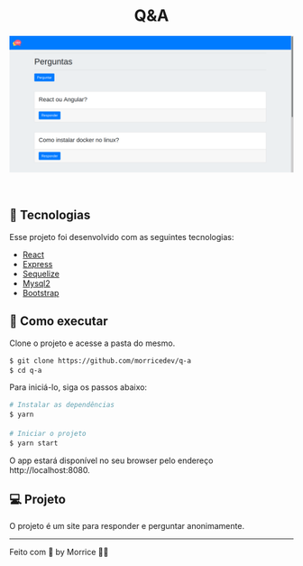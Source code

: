 <h1 align="center">Q&A</h1>

<p align="center">
    <img alt="Q&A" src=".github/cover.png" />
</p>

<br>

## 🧪 Tecnologias

Esse projeto foi desenvolvido com as seguintes tecnologias:

- [React](https://reactjs.org)
- [Express](https://expressjs.com/)
- [Sequelize](https://sequelize.org/)
- [Mysql2](https://www.npmjs.com/package/mysql2)
- [Bootstrap](https://getbootstrap.com/)

## 🚀 Como executar

Clone o projeto e acesse a pasta do mesmo.

```bash
$ git clone https://github.com/morricedev/q-a
$ cd q-a
```

Para iniciá-lo, siga os passos abaixo:

```bash
# Instalar as dependências
$ yarn

# Iniciar o projeto
$ yarn start
```

O app estará disponível no seu browser pelo endereço http://localhost:8080.

## 💻 Projeto

O projeto é um site para responder e perguntar anonimamente.

---

Feito com 💜 by Morrice 👋🏻

